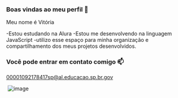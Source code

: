 ### Boas vindas ao meu perfil 💙

Meu nome é Vitória

-Estou estudando na Alura
-Estou me desenvolvendo na linguagem JavaScript
-utilizo esse espaço para minha organização e compartilhamento dos meus projetos desenvolvidos.

### Você pode entrar em contato comigo 📫

00001092178417sp@al.educacao.sp.br.gov


![]()
![image](https://github.com/VMORAES3A/VMORAES3A/assets/169934188/185c081c-3b73-4552-94f2-76323d58b978)
